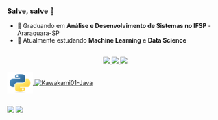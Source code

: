 ### Salve, salve 👋

- 🔭 Graduando em **Análise e Desenvolvimento de Sistemas no IFSP** - Araraquara-SP
- 🌱 Atualmente estudando **Machine Learning** e **Data Science**

##

<div align="center">
  <a href="https://github.com/kawakami01">
    
  <img height="300em" src="https://streak-stats.demolab.com?user=kawakami01&theme=vue-dark&date_format=M%20j%5B%2C%20Y%5D&background=0D1117&border=79FE96"/>
    
  <img height="150em" src="https://github-readme-stats-sigma-five.vercel.app/api?username=kawakami01&show_icons=true&include_all_commits=true&theme=dark&count_private=true&title_color44d62c&ring_color=44d62c"/>
    
  <img height="150em" src="https://github-readme-stats-sigma-five.vercel.app/api/top-langs/?username=kawakami01&layout=compact&langs_count=7&show_icons=true&theme=dark&title_color=79fe96&text_color=ffffff"/>
</div>
<div style="display: inline_block"><br>
  <img align="center" alt="Kawakami01-Python" height="50" width="60" src="https://raw.githubusercontent.com/devicons/devicon/master/icons/python/python-original.svg">
  <img align="center" alt="Kawakami01-Java" height="50" width="60" src="https://cdn.jsdelivr.net/gh/devicons/devicon/icons/java/java-original.svg"/>
</div>

##
  <a href = "mailto:m.kawakami@aluno.ifsp.edu.br"><img src="https://img.shields.io/badge/-Gmail-%23333?style=for-the-badge&logo=gmail&logoColor=white" target="_blank"></a>
  <a href="https://www.linkedin.com/in/miguel-kawakami-579561165/" target="_blank"><img src="https://img.shields.io/badge/-LinkedIn-%230077B5?style=for-the-badge&logo=linkedin&logoColor=white" target="_blank"></a> 
